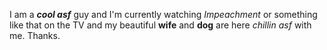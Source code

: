 I am a **_cool asf_** guy and I'm currently watching *Impeachment* or something like that on the TV and my beautiful **wife** and **dog** are here *chillin asf* with me.  Thanks.
